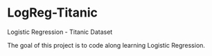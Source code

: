 # LogReg-Titanic
Logistic Regression - Titanic Dataset

The goal of this project is to code along learning Logistic Regression.
